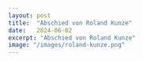 ```yaml
---
layout: post
title:  "Abschied von Roland Kunze"
date:   2024-06-02
excerpt: "Abschied von Roland Kunze"
image: "/images/roland-kunze.png"
---
```

